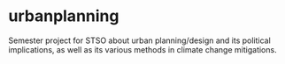 # urbanplanning

Semester project for STSO about urban planning/design and its political implications, as well as its various methods in climate change mitigations.
